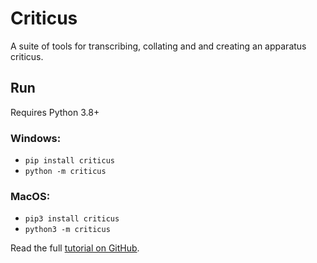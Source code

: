 # Criticus
A suite of tools for transcribing, collating and and creating an apparatus criticus.

## Run
Requires Python 3.8+

### Windows: 
- `pip install criticus`
- `python -m criticus`
### MacOS: 
- `pip3 install criticus`
- `python3 -m criticus`

Read the full [tutorial on GitHub](https://github.com/d-flood/criticus).
